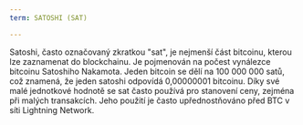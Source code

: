 ```yaml
---
term: SATOSHI (SAT)

---
```

Satoshi, často označovaný zkratkou "sat", je nejmenší část bitcoinu, kterou lze zaznamenat do blockchainu. Je pojmenován na počest vynálezce bitcoinu Satoshiho Nakamota. Jeden bitcoin se dělí na 100 000 000 satů, což znamená, že jeden satoshi odpovídá 0,00000001 bitcoinu. Díky své malé jednotkové hodnotě se sat často používá pro stanovení ceny, zejména při malých transakcích. Jeho použití je často upřednostňováno před BTC v síti Lightning Network.